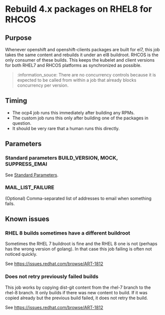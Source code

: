 # Rebuild 4.x packages on RHEL8 for RHCOS

## Purpose

Whenever openshift and openshift-clients packages are built for el7, this job
takes the same content and rebuilds it under an el8 buildroot. RHCOS is the
only consumer of these builds. This keeps the kubelet and client versions for
both RHEL7 and RHCOS platforms as synchronized as possible.

> :information_souce: There are no concurrency controls because it is expected to be called
from within a job that already blocks concurrency per version.

## Timing

* The ocp4 job runs this immediately after building any RPMs.
* The custom job runs this only after building one of the packages in question.
* It should be very rare that a human runs this directly.

## Parameters

### Standard parameters BUILD\_VERSION, MOCK, SUPPRESS\_EMAI

See [Standard Parameters](/jobs/README.md#standard-parameters).

### MAIL\_LIST\_FAILURE

(Optional) Comma-separated list of addresses to email when something fails.

## Known issues

### RHEL 8 builds sometimes have a different buildroot

Sometimes the RHEL 7 buildroot is fine and the RHEL 8 one is not (perhaps has the wrong version of golang).
In that case this job failing is often not noticed quickly.

See https://issues.redhat.com/browse/ART-1812

### Does not retry previously failed builds

This job works by copying dist-git content from the rhel-7 branch to the rhel-8 branch.
It only builds if there was new content to build. If it was copied already but the previous build failed,
it does not retry the build.

See https://issues.redhat.com/browse/ART-1812
